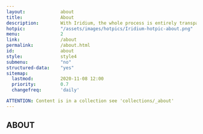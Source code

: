 ```yaml
---
layout:				about
title:				About
description:		With Iridium, the whole process is entirely transparent. The public Git repository allows a direct view on all changes made. The complete source code is therefore available.
hotpic:				"/assets/images/hotpics/Iridium-hotpic-about.png"
menu:				2
link:				/about
permalink:			/about.html
id:					about
style:				style4
submenu:			"no"
structured-data:	"yes"
sitemap:
  lastmod:			2020-11-08 12:00
  priority:			0.7
  changefreq:		'daily'

ATTENTION: Content is in a collection see 'collections/_about'
---
```

## ABOUT #
